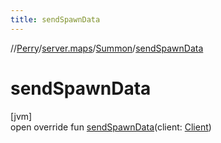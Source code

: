 ```yaml
---
title: sendSpawnData
---
```

//[Perry](../../../index.html)/[server.maps](../index.html)/[Summon](index.html)/[sendSpawnData](send-spawn-data.html)



# sendSpawnData



[jvm]\
open override fun [sendSpawnData](send-spawn-data.html)(client: [Client](../../client/-client/index.html))




